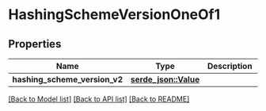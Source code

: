 # HashingSchemeVersionOneOf1

## Properties

Name | Type | Description | Notes
------------ | ------------- | ------------- | -------------
**hashing_scheme_version_v2** | [**serde_json::Value**](.md) |  | 

[[Back to Model list]](../README.md#documentation-for-models) [[Back to API list]](../README.md#documentation-for-api-endpoints) [[Back to README]](../README.md)


